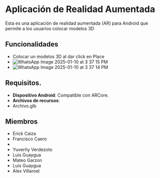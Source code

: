 # Aplicación de Realidad Aumentada

Esta es una aplicación de realidad aumentada (AR) para Android que permite a los usuarios colocar modelos 3D

## Funcionalidades
- Colocar un modelos 3D al dar click en Place
- ![WhatsApp Image 2025-01-10 at 3 37 15 PM](https://github.com/user-attachments/assets/5283a205-d3a0-462c-a769-4de342e27dcc)
-  ![WhatsApp Image 2025-01-10 at 3 37 14 PM](https://github.com/user-attachments/assets/5e422eda-ff68-40cf-bac8-6e13adb765c5)


## Requisitos.
- **Dispositivo Android**: Compatible con ARCore.
- **Archivos de recursos**:
- Archivo.glb

## Miembros 
- Erick Caiza
- Francisco Caero
- 
- Yuverñy Verdezoto
- Luis Guaygua
- Mateo Garzon
- Luis Guaygua
- Alex Villaroel  
